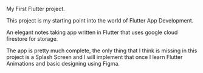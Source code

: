 
My First Flutter project.

This project is my starting point into the world of Flutter App Development.

An elegant notes taking app written in Flutter that uses google cloud firestore for storage.

The app is pretty much complete, the only thing that I think is missing in this project is a Splash Screen and I will implement that once I learn Flutter Animations and basic designing using Figma.
